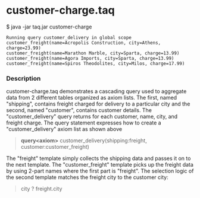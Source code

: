 # customer-charge.taq

$ java -jar taq.jar customer-charge

    Running query customer_delivery in global scope 
    customer_freight(name=Acropolis Construction, city=Athens, charge=23.99)
    customer_freight(name=Marathon Marble, city=Sparta, charge=13.99)
    customer_freight(name=Agora Imports, city=Sparta, charge=13.99)
    customer_freight(name=Spiros Theodolites, city=Milos, charge=17.99)

### Description

customer-charge.taq demonstrates a cascading query used to aggregate data from 2 different 
tables organized as axiom lists. The first, named "shipping", contains freight charged 
for delivery to a particular city and the second, named "customer", contains customer 
details. The "customer_delivery" query returns for each customer, name, city, and freight 
charge. The query statement expresses how to create a "customer_delivery" axiom list 
as shown above

>  **query\<axiom\>** customer_delivery(shipping:freight, customer:customer_freight)

The "freight" template simply collects the shipping data and passes it on to the next 
template. The "customer_freight" template picks up the freight data by using 2-part 
names where the first part is "freight". The selection logic of the second template 
matches the freight city to the customer city:

> city ? freight.city
